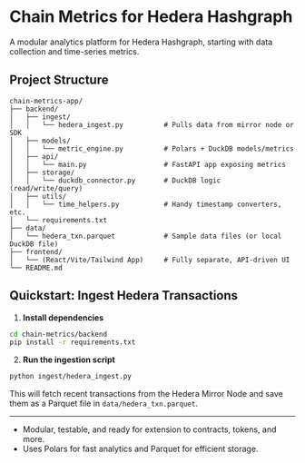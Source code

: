 # Chain Metrics for Hedera Hashgraph

A modular analytics platform for Hedera Hashgraph, starting with data collection and time-series metrics. 

## Project Structure

```
chain-metrics-app/
├── backend/
│   ├── ingest/
│   │   └── hedera_ingest.py          # Pulls data from mirror node or SDK
│   ├── models/
│   │   └── metric_engine.py          # Polars + DuckDB models/metrics
│   ├── api/
│   │   └── main.py                   # FastAPI app exposing metrics
│   ├── storage/
│   │   └── duckdb_connector.py       # DuckDB logic (read/write/query)
│   ├── utils/
│   │   └── time_helpers.py           # Handy timestamp converters, etc.
│   └── requirements.txt
├── data/
│   └── hedera_txn.parquet            # Sample data files (or local DuckDB file)
├── frontend/
│   └── (React/Vite/Tailwind App)     # Fully separate, API-driven UI
└── README.md
```

## Quickstart: Ingest Hedera Transactions

1. **Install dependencies**

```bash
cd chain-metrics/backend
pip install -r requirements.txt
```

2. **Run the ingestion script**

```bash
python ingest/hedera_ingest.py
```

This will fetch recent transactions from the Hedera Mirror Node and save them as a Parquet file in `data/hedera_txn.parquet`.

---

- Modular, testable, and ready for extension to contracts, tokens, and more.
- Uses Polars for fast analytics and Parquet for efficient storage. 